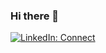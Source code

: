 ### Hi there 👋

[![LinkedIn: Connect](https://img.shields.io/badge/LinkedIn-Connect-blue)][1]

[1]: https://www.linkedin.com/in/aayushtheapple/
<!-- ### Hi there  <img src="./assets/hi.gif" width="25px" alt=""> -->
